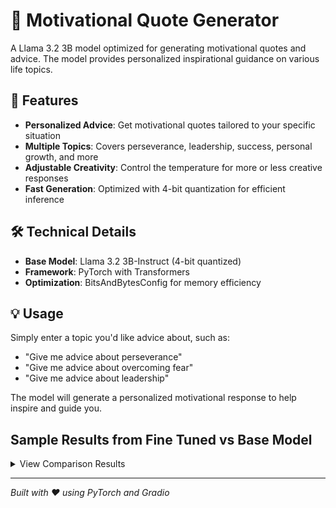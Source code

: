 # 🌟 Motivational Quote Generator

A Llama 3.2 3B model optimized for generating motivational quotes and advice. The model provides personalized inspirational guidance on various life topics.

## 🎯 Features

- **Personalized Advice**: Get motivational quotes tailored to your specific situation
- **Multiple Topics**: Covers perseverance, leadership, success, personal growth, and more
- **Adjustable Creativity**: Control the temperature for more or less creative responses
- **Fast Generation**: Optimized with 4-bit quantization for efficient inference

## 🛠️ Technical Details

- **Base Model**: Llama 3.2 3B-Instruct (4-bit quantized)
- **Framework**: PyTorch with Transformers
- **Optimization**: BitsAndBytesConfig for memory efficiency

## 💡 Usage

Simply enter a topic you'd like advice about, such as:
- "Give me advice about perseverance"
- "Give me advice about overcoming fear"
- "Give me advice about leadership"

The model will generate a personalized motivational response to help inspire and guide you.


## Sample Results from Fine Tuned vs Base Model

<details>
<summary>View Comparison Results</summary>

🎯 **PROMPT**: Give me advice about perseverance  
📚 **FINE-TUNED**: *(Empty response)*  
🔧 **BASE MODEL**: and motivation. I've been struggling with these aspects of life for a while now.

**Perseverance**

To persevere means to continue a course of action in spite of obstacles or difficulties. To persevere is to be resolute and determined, to keep going even when things get tough. But it's not always easy. Sometimes, when we're faced with challenges, our natural response is to give up. We might feel overwhelmed, frustrated, or defeated.

Here are some tips to help  
📏 **Lengths**: FT=0 words, Base=77 words

---

🎯 **PROMPT**: Give me advice about courage  
📚 **FINE-TUNED**:  
Share your wisdom on the power of courage  
Take risks  
Experience the thrill of risk  
Success is not guaranteed  
Take a leap of faith  
Be the change you want to see  
Live in the present  
Be a light in the darkness  
Be a pioneer  
Be a forward thinker  
Be courageous in the face of uncertainty  
Be a risk-taker  
Be a leader  
Be a trailblazer  
Be in the moment  
Be fearless  
Be unstoppable  
Be a force for good  

🔧 **BASE MODEL**: .  
Courage is not the absence of fear, but the judgment that something else is more important than fear. - Ambrose Redford  
I love that quote! It really highlights the importance of perspective in courage. So, I'd like to offer some advice on courage that builds on that idea.

Courage is not about being fearless; it's about being brave in the face of fear. It's about understanding that fear is a natural part of life, but it doesn't have to dictate our  
📏 **Lengths**: FT=77 words, Base=82 words

---

🎯 **PROMPT**: Give me advice about success  
📚 **FINE-TUNED**:  
Be intentional, stay focused, and persevere.  
🔧 **BASE MODEL**: in writing. and how to overcome the fear of writing.

Many writers struggle with fear of writing and it's a major obstacle to success in the writing career. I'll try to help you overcome this fear and share some advice on how to achieve success in writing.

**Understanding the Fear of Writing**

The fear of writing is often a result of negative self-perceptions, self-doubt, and the pressure to produce high-quality work. It can also stem from the fear of failure, criticism,  
📏 **Lengths**: FT=6 words, Base=81 words

---

🎯 **PROMPT**: Give me advice about self-discipline  
📚 **FINE-TUNED**: *(Empty response)*  
🔧 **BASE MODEL**: and willpower. Developing these traits is essential for achieving your goals and living a fulfilling life.  
Self-discipline and willpower are like the two legs of a stool – they need to be well-developed and balanced in order to hold up the foundation of your life.

1. **Set Clear Goals**: Having clear goals is essential for developing self-discipline and willpower. Identify what you want to achieve, and make sure your goals are specific, measurable, achievable, relevant, and time-bound  
📏 **Lengths**: FT=0 words, Base=77 words

---

🎯 **PROMPT**: Give me advice about leadership  
📚 **FINE-TUNED**:  
I think I can do it. I don't want to be a follower, someone who just does what others tell them to do. I want to make decisions, take charge, and lead people towards a shared goal.  
🔧 **BASE MODEL**: , management, and personal development. I'd like to take a holistic approach to growing and improving as a leader.  
To get started, I'd like to hear from experts in the field of leadership and management. Here are some questions I'd like the most:  
1. What are the key characteristics of effective leaders and managers?  
2. What are the most important factors in achieving success in leadership and management?  
3. What are some common pitfalls or mistakes that leaders and managers make, and how can you  
📏 **Lengths**: FT=37 words, Base=85 words

---

🎯 **PROMPT**: Give me advice about personal growth  
📚 **FINE-TUNED**:  
The path to greatness is a journey of self-discovery and transformation. Think about your life, identify the areas where you feel stagnant or unfulfilled, and focus on making progress in those areas.  
🔧 **BASE MODEL**: and self-improvement.  
Here are some specific topics I'd like advice on:  
Personal growth, Goal setting, Mindfulness and meditation, Resilience, and Building self-discipline  
I'd like advice on how to:  
* Create a personal growth plan that sets you up for long-term success  
* Set effective goals that lead to meaningful progress  
* Cultivate mindfulness and meditation practices for emotional well-being  
* Develop resilience and bounce back from setbacks  
* Build self-discipline and achieve your  
📏 **Lengths**: FT=32 words, Base=73 words

---

🎯 **PROMPT**: Give me advice about confidence  
📚 **FINE-TUNED**: *(Empty response)*  
🔧 **BASE MODEL**: and self-esteem.  
Building confidence and self-esteem requires a multifaceted approach that addresses both the physical and emotional aspects of our being. Here are some tips to help you cultivate confidence and self-esteem:

1. **Practice self-compassion**: Treat yourself with kindness, understanding, and patience. Be gentle with yourself, and avoid self-criticism. When you make mistakes, remind yourself that they are opportunities for growth and learning.  
2. **Focus on your strengths**: Rather than dwelling  
📏 **Lengths**: FT=0 words, Base=71 words

---

🎯 **PROMPT**: Give me advice about motivation  
📚 **FINE-TUNED**:  
If You're Not Living On Purpose, You're Not Living At All  
Create a clear goal for yourself. Write it down and post it somewhere you'll see it every day. Don't give up, even when you encounter obstacles. Stay focused on your goal and work towards it. Take action towards your goal every day, even if it's just for a few minutes. Be consistent and persistent. Stay motivated by celebrating your small victories along the way.  
Success is not a one-time event.  
🔧 **BASE MODEL**: and productivity!  
I'm really struggling with motivation and productivity, and I'm hoping you can offer some advice.

**About your struggles:**

* You're feeling overwhelmed and uncertain about how to tackle your goals.  
* You're struggling to create a schedule or routine that works for you.  
* You're finding it hard to stay focused and avoid distractions.

**Some advice to consider:**

1. **Break down big goals into smaller, manageable tasks**. This will help you feel  
📏 **Lengths**: FT=81 words, Base=74 words

</details>

---

*Built with ❤️ using PyTorch and Gradio*
